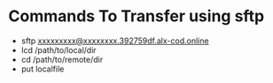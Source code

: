 # Commands To Transfer using sftp

- sftp xxxxxxxxx@xxxxxxxx.392759df.alx-cod.online
- lcd /path/to/local/dir
- cd /path/to/remote/dir
- put localfile

